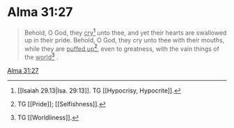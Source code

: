 # Alma 31:27

> Behold, O God, they <u>cry</u>[^a] unto thee, and yet their hearts are swallowed up in their pride. Behold, O God, they cry unto thee with their mouths, while they are <u>puffed up</u>[^b], even to greatness, with the vain things of the <u>world</u>[^c] .

[Alma 31:27](https://www.churchofjesuschrist.org/study/scriptures/bofm/alma/31?lang=eng&id=p27#p27)


[^a]: [[Isaiah 29.13|Isa. 29:13]]. TG [[Hypocrisy, Hypocrite]].
[^b]: TG [[Pride]]; [[Selfishness]].
[^c]: TG [[Worldliness]].
